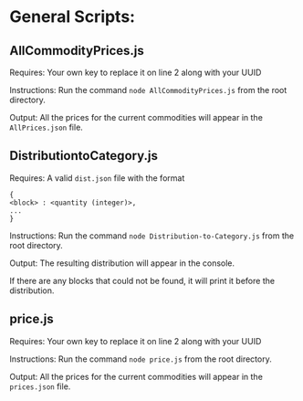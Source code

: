# General Scripts: 

## AllCommodityPrices.js
Requires: Your own key to replace it on line 2 along with your UUID 

Instructions: 
Run the command `node AllCommodityPrices.js` from the root directory. 

Output:
All the prices for the current commodities will appear in the `AllPrices.json` file. 

## DistributiontoCategory.js
Requires: A valid `dist.json` file with the format 
```
{
<block> : <quantity (integer)>,
...
}
```

Instructions: 
Run the command `node Distribution-to-Category.js` from the root directory. 

Output:
The resulting distribution will appear in the console.

If there are any blocks that could not be found, it will print it before the distribution. 

## price.js 
Requires: Your own key to replace it on line 2 along with your UUID 

Instructions: 
Run the command `node price.js` from the root directory. 

Output:
All the prices for the current commodities will appear in the `prices.json` file. 
